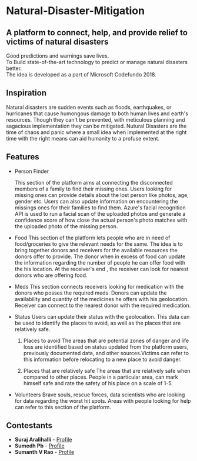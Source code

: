 # Natural-Disaster-Mitigation
## A platform to connect, help, and provide relief to victims of natural disasters

Good predictions and warnings save lives.<br>
To Build state-of-the-art technology to predict or manage natural disasters better.<br>
The idea is developed as a part of Microsoft Codefundo 2018.

## Inspiration

Natural disasters are sudden events such as floods, earthquakes, or hurricanes that cause humongous damage to both human lives and earth's resources. Though they can't be prevented, with meticulous planning and sagacious implementation they can be mitigated. Nutural Disasters are the time of chaos and panic where a small idea when implemented at the right time with the right means can aid humanity to a profuse extent.

## Features

* Person Finder

	This section of the platform aims at connecting the disconnected members of a family to find their missing ones. 
Users looking for missing ones can provide details about the lost person like photos, age, gender etc. Users can also update information on encountering the missings ones for their families to find them. Azure's facial recognition API is used to run a facial scan of the uploaded photos and generate a confidence score of how close the actual person's photo matches with the uploaded photo of the missing person.

* Food
This section of the platform lets people who are in need of food/groceries to give the relevant needs for the same. The idea is to bring together donors and receivers for the available resources the donors offer to provide. The donor when in excess of food can update the information regarding the number of people he can offer food with the his location. At the receiver's end , the receiver can look for nearest donors who are offering food.

* Meds
This section connects receivers looking for medication with the donors who posses the required meds. Donors can update the availability and quantity of the medicines he offers with his geolocation. Receiver can connect to the nearest donor with the required medication.

* Status 
Users can update their status with the geolocation. This data can be used to identify the places to avoid, as well as the places that are relatively safe.

	1. Places to avoid 
	The areas that are potential zones of danger and life loss are identified based on status updated from the platform users, 	  previously documented data, and other sources.Victims can refer to this information before relocating to a new place to avoid danger.

	2. Places that are relatively safe
	The areas that are relatively safe when compared to other places. People in a particular area, can mark himself safe and rate the safety of his place on a scale of 1-5.

* Volunteers
Brave souls, rescue forces, data scientists who are looking for data regarding the worst hit spots. Areas with people looking for help can refer to this section of the platform. 


  




Contestants
------
* **Suraj Aralihalli** - [Profile](https://github.com/SurajAralihalli)<br>
* **Sumedh Pb** - [Profile](https://github.com/sumedhpb)<br>
* **Sumanth V Rao** - [Profile](https://github.com/sumanthvrao)<br>
